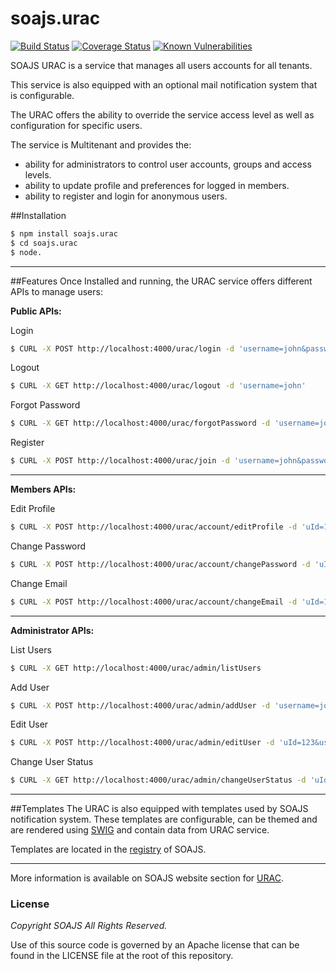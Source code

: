 # soajs.urac
[![Build Status](https://travis-ci.org/soajs/soajs.urac.svg?branch=master)](https://travis-ci.org/soajs/soajs.urac)
[![Coverage Status](https://coveralls.io/repos/soajs/soajs.urac/badge.png)](https://coveralls.io/r/soajs/soajs.urac)
[![Known Vulnerabilities](https://snyk.io/test/github/soajs/soajs.urac/badge.svg)](https://snyk.io/test/github/soajs/soajs.urac)

SOAJS URAC is a service that manages all users accounts for all tenants.

This service is also equipped with an optional mail notification system that is configurable.

The URAC offers the ability to override the service access level as well as configuration for specific users.

The service is Multitenant and provides the:

* ability for administrators to control user accounts, groups and access levels.
* ability to update profile and preferences for logged in members.
* ability to register and login for anonymous users.


##Installation

```sh
$ npm install soajs.urac
$ cd soajs.urac
$ node.
```

---

##Features
Once Installed and running, the URAC service offers different APIs to manage users:

**Public APIs:**

Login
```bash
$ CURL -X POST http://localhost:4000/urac/login -d 'username=john&password=johnpassword'
```
Logout
```bash
$ CURL -X GET http://localhost:4000/urac/logout -d 'username=john'
```
Forgot Password
```bash
$ CURL -X GET http://localhost:4000/urac/forgotPassword -d 'username=john&email=johndoe@domain.com'
```
Register
```bash
$ CURL -X POST http://localhost:4000/urac/join -d 'username=john&password=johnpassword&firstName=John&lastName=Doe&email=johndoe@domain.com'
```

---

**Members APIs:**

Edit Profile
```bash
$ CURL -X POST http://localhost:4000/urac/account/editProfile -d 'uId=123&username=john&firstName=John&lastName=Doe&profile={'gender':'male'}'
```
Change Password
```bash
$ CURL -X POST http://localhost:4000/urac/account/changePassword -d 'uId=123&oldPassword=johnoldpassword&password=johnpassword&confirmation=johnpassword'
```
Change Email
```bash
$ CURL -X POST http://localhost:4000/urac/account/changeEmail -d 'uId=123&email=newemail@domain.com'
```

---

**Administrator APIs:**

List Users
```bash
$ CURL -X GET http://localhost:4000/urac/admin/listUsers
```
Add User
```bash
$ CURL -X POST http://localhost:4000/urac/admin/addUser -d 'username=john&firstName=John&lastName=Doe&email=johndoe@domain.com'
```
Edit User
```bash
$ CURL -X POST http://localhost:4000/urac/admin/editUser -d 'uId=123&username=john&firstName=John&lastName=Doe&email=johndoe@domain.com&status=active'
```
Change User Status
```bash
$ CURL -X GET http://localhost:4000/urac/admin/changeUserStatus -d 'uId=123&status=active'
```

---

##Templates
The URAC is also equipped with templates used by SOAJS notification system.
These templates are configurable, can be themed and are rendered using [SWIG](http://www.swig.org) and contain data from URAC service.

Templates are located in the [registry](https://soajsorg.atlassian.net/wiki/spaces/SOAJ/pages/61354289/Registry) of SOAJS.

---

More information is available on SOAJS website section for [URAC](https://soajsorg.atlassian.net/wiki/spaces/URAC).


### License
*Copyright SOAJS All Rights Reserved.*

Use of this source code is governed by an Apache license that can be found in the LICENSE file at the root of this repository.
